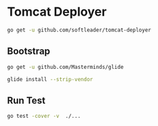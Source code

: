 # Tomcat Deployer

```sh
go get -u github.com/softleader/tomcat-deployer
```

## Bootstrap

```sh
go get -u github.com/Masterminds/glide

glide install --strip-vendor
```
## Run Test

```sh
go test -cover -v  ./...
```
